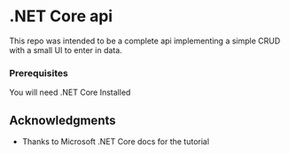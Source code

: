 # .NET Core api

This repo was intended to be a complete api implementing a simple CRUD with a small UI to enter in data.

### Prerequisites

You will need .NET Core Installed

## Acknowledgments

* Thanks to Microsoft .NET Core docs for the tutorial

